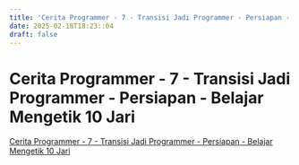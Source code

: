 ```yaml
---
title: 'Cerita Programmer - 7 - Transisi Jadi Programmer - Persiapan - Belajar Mengetik 10 Jari'
date: 2025-02-18T18:23::04
draft: false
---
```


# Cerita Programmer - 7 - Transisi Jadi Programmer - Persiapan - Belajar Mengetik 10 Jari

[Cerita Programmer - 7 - Transisi Jadi Programmer - Persiapan - Belajar Mengetik 10 Jari](https://www.youtube.com/watch?v=9BoL9Yez4Kw)
